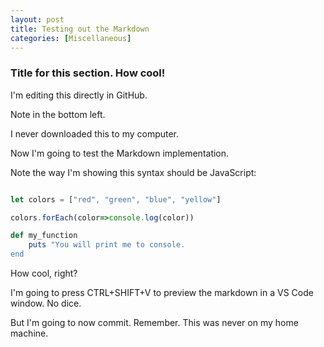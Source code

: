 ```yaml
---
layout: post
title: Testing out the Markdown
categories: [Miscellaneous]
---
```


### Title for this section. How cool! 
I'm editing this directly in GitHub. 

Note in the bottom left. 

I never downloaded this to my computer. 


Now I'm going to test the Markdown implementation.

Note the way I'm showing this syntax should be JavaScript:
```javascript

let colors = ["red", "green", "blue", "yellow"]

colors.forEach(color=>console.log(color))

```


```ruby
def my_function
    puts "You will print me to console.
end
```

How cool, right?

I'm going to press CTRL+SHIFT+V to preview the markdown in a VS Code window. No dice. 

But I'm going to now commit. Remember. This was never on my home machine. 
